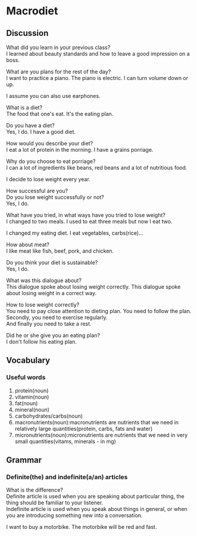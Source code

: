 # Macrodiet
## Discussion
What did you learn in your previous class?  
I learned about beauty standards and how to leave a good impression on a boss.  

What are you plans for the rest of the day?  
I want to practice a piano. The piano is electric. I can turn volume down or up.    

I assume you can also use earphones.  

What is a diet?  
The food that one's eat. It's the eating plan.  

Do you have a diet?  
Yes, I do. I have a good diet.  

How would you describe your diet?  
I eat a lot of protein in the morning. I have a grains porriage.  

Why do you choose to eat porriage?  
I can a lot of ingredients like beans, red beans and a lot of nutritious food.  

I decide to lose weight every year.  

How successful are you?  
Do you lose weight successfully or not?  
Yes, I do.  

What have you tried, in what ways have you tried to lose weight?  
I changed to two meals. I used to eat three meals but now I eat two.  

I changed my eating diet. I eat vegetables, carbs(rice)...  

How about meat?  
I like meat like fish, beef, pork, and chicken.  

Do you think your diet is sustainable?  
Yes, I do.  

What was this dialogue about?  
This dialogue spoke about losing weight correctly. 
This dialogue spoke about losing weight in a correct way.  

How to lose weight correctly?  
You need to pay close attention to dieting plan. You need to follow the plan.   
Secondly, you need to exercise regularly.  
And finally you need to take a rest.  

Did he or she give you an eating plan?  
I don't follow his eating plan.  

## Vocabulary
### Useful words
1. protein(noun)
1. vitamin(noun)
1. fat(noun)
1. mineral(noun)
1. carbohydrates/carbs(noun)
1. macronutrients(noun):macronutrients are nutrients that we need in relatively large quantities(protein, carbs, fats and water)
1. micronutrients(noun):micronutrients are nutrients that we need in very small quantities(vitams, minerals - in mg)

## Grammar
### Definite(the) and indefinite(a/an) articles
What is the difference?  
Definite article is used when you are speaking about particular thing, the thing should be familiar to your listener.  
Indefinite article is used when you speak about things in general, or when you are introducing something new into a conversation.  

I want to buy a motorbike. The motorbike will be red and fast.   
